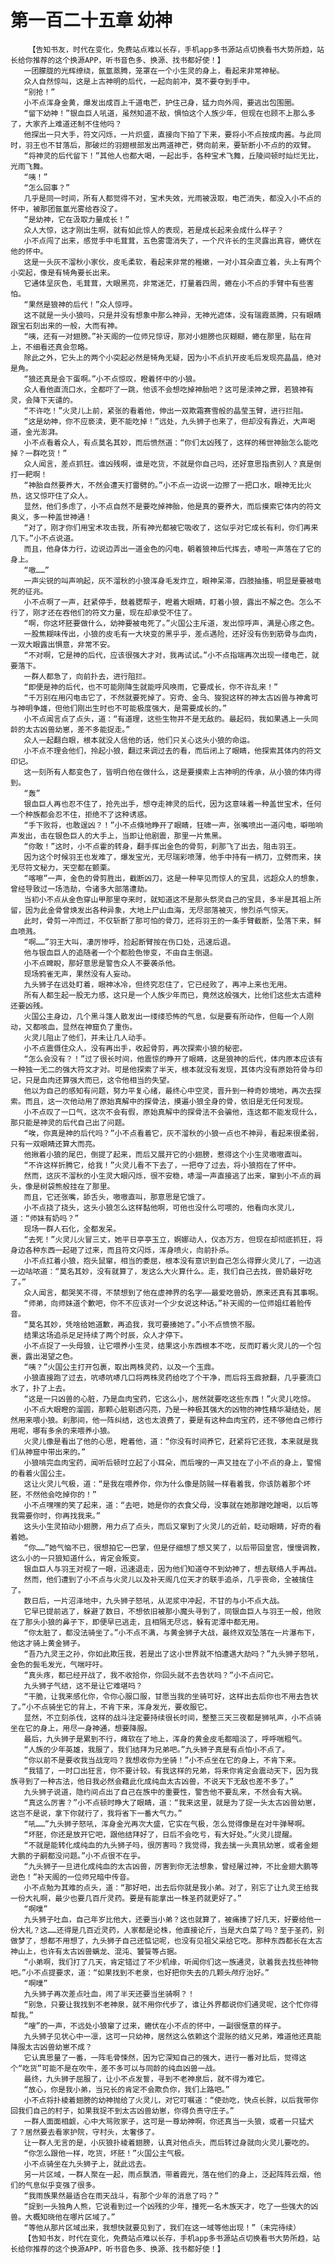 # 第一百二十五章 幼神
        【告知书友，时代在变化，免费站点难以长存，手机app多书源站点切换看书大势所趋，站长给你推荐的这个换源APP，听书音色多、换源、找书都好使！】
       一团朦胧的光辉缭绕，氤氲蒸腾，笼罩在一个小生灵的身上，看起来非常神秘。
       众人自然惊叫，这是上古神明的后代，一起向前冲，莫不要夺到手中。
       “别抢！”
       小不点浑身金黄，爆发出成百上千道电芒，护住己身，猛力向外闯，要逃出包围圈。
       “留下幼神！”银血巨人吼道，虽然知道不敌，惧怕这个人族少年，但现在也顾不上那么多了，大家齐上难道还制不住他吗？
       他探出一只大手，符文闪烁，一片炽盛，直接向下拍了下来，要将小不点按成肉酱。与此同时，羽王也不甘落后，那破烂的羽翅根部发出两道神芒，劈向前来，要斩断小不点的的双臂。
       “将神灵的后代留下！”其他人也都大喝，一起出手，各种宝术飞舞，丘陵间顿时灿烂无比，光雨飞舞。
       “咦！”
       “怎么回事？”
       几乎是同一时间，所有人都觉得不对，宝术失效，光雨被汲取，电芒消失，都没入小不点的怀中，被那团氤氲光雾给吞没了。
       “是幼神，它在汲取力量成长！”
       众人大惊，这才刚出生啊，就有如此惊人的表现，若是成长起来会成什么样子？
       小不点闯了出来，感觉手中毛茸茸，五色雾霭消失了，一个尺许长的生灵露出真容，蜷伏在他的怀中。
       这是一头灰不溜秋小家伙，皮毛柔软，看起来非常的稚嫩，一对小耳朵直立着，头上有两个小突起，像是有犄角要长出来。
       它通体呈灰色，毛茸茸，大眼黑亮，非常迷茫，打量着四周，蜷在小不点的手臂中有些害怕。
       “果然是狼神的后代！”众人惊呼。
       这不就是一头小狼吗，只是并没有想象中那么神异，无神光遮体，没有瑞霞蒸腾，只有眼睛跟宝石刻出来的一般，大而有神。
       “咦，还有一对翅膀。”补天阁的一位师兄惊讶，那对小翅膀也灰糊糊，蜷在那里，贴在背上，不细看还真会忽略。
       除此之外，它头上的两个小突起必然是犄角无疑，因为小不点扒开皮毛后发现亮晶晶，绝对是角。
       “狼还真是会下蛋啊。”小不点惊叹，瞪着怀中的小狼。
       众人看他直流口水，全都吓了一跳，他该不会想吃掉神胎吧？这可是渎神之罪，若狼神有灵，会降下天谴的。
       “不许吃！”火灵儿上前，紧张的看着他，伸出一双欺霜赛雪般的晶莹玉臂，进行拦阻。
       “这是幼神，你不应亵渎，更不能吃掉！”远处，九头狮子也来了，但却没有靠近，大声喝道，金光澎湃。
       小不点看着众人，有点莫名其妙，而后愤然道：“你们太凶残了，这样的稀世神胎怎么能吃掉？一群吃货！”
       众人闻言，差点抓狂。谁凶残啊，谁是吃货，不就是你自己吗，还好意思指责别人？真是倒打一耙啊！
       “神胎自然要养大，不然会遭天打雷劈的。”小不点一边说一边擦了一把口水，眼神无比火热，这又惊吓住了众人。
       显然，他们多虑了，小不点自然不是要吃掉神胎，他是真的要养大，而后摸索它体内的符文奥义，多一种盖世神通！
       “对了，刚才你们用宝术攻击我，所有神光都被它吸收了，这似乎对它成长有利，你们再来几下。”小不点说道。
       而且，他身体力行，边说边弄出一道金色的闪电，朝着狼神后代挥去，哧啦一声落在了它的身上。
       “嗷……”
       一声尖锐的叫声响起，灰不溜秋的小狼浑身毛发炸立，眼神呆滞，四肢抽搐，明显是要被电死的征兆。
       小不点啊了一声，赶紧停手，鼓着腮帮子，瞪着大眼睛，盯着小狼，露出不解之色。怎么不行了，刚才还在吞他们的符文力量，现在却承受不住了。
       “啊，你这坏胚要做什么，幼神要被电死了。”火国公主斥道，发出惊呼声，满是心疼之色。
       一股焦糊味传出，小狼的皮毛有一大块变的黑乎乎，差点遇险，还好没有伤到筋骨与血肉，一双大眼露出惧意，非常不安。
       “不对啊，它是神的后代，应该很强大才对，我再试试。”小不点指端再次出现一缕电芒，就要落下。
       一群人都急了，向前扑去，进行阻拦。
       “即便是神的后代，也不可能刚降生就能呼风唤雨，它要成长，你不许乱来！”
       “千万别在用闪电击它了，不然就要死掉了。穷奇、金乌、狻猊这样的神太古凶兽与神禽可与神明争雄，但他们刚出生时也不可能极度强大，是需要成长的。”
       小不点闻言点了点头，道：“有道理，这些生物并不是无敌的。最起码，我如果遇上一头同龄的太古凶兽幼崽，差不多能捉走。”
       众人一起翻白眼，根本就没人信他的话，他们只关心这头小狼的命运。
       小不点不理会他们，拎起小狼，翻过来调过去的看，而后闭上了眼睛，他探索其体内的符文印记。
       这一刻所有人都变色了，皆明白他在做什么，这是要摸索上古神明的传承，从小狼的体内得到。
       “轰”
       银血巨人再也忍不住了，抢先出手，想夺走神灵的后代，因为这意味着一种盖世宝术，任何一个种族都会忍不住，拒绝不了这种诱惑。
       “手下败将，也敢逞凶？！”小不点倏地睁开了眼睛，狂啸一声，张嘴喷出一道闪电，噼啪响声发出，击在银色巨人的大手上，当即让他剧震，那里一片焦黑。
       “你敢！”这时，小不点霍的转身，翻手挥出金色的骨剪，刹那飞了出去，阻击羽王。
       因为这个时候羽王也发难了，爆发宝光，无尽瑞彩喷薄，他手中持有一柄刀，立劈而来，挟无尽符文秘力，天空都在颤栗。
       “喀嚓”一声，金色的骨剪胜出，截断凶刀，这是一种罕见而惊人的宝具，远超众人的想象，曾经导致过一场浩劫，令诸多大部落遭劫。
       当初小不点从金色穿山甲那里夺来时，就知道这不是那头祭灵自己的宝具，多半是其祖上所留，因为此金骨曾焕发出各种异象，大地上尸山血海，无尽部落被灭，惨烈杀气惊天。
       此时，骨剪一冲而过，不仅斩断了那可怕的骨刀，还将羽王的一条手臂截断，坠落下来，鲜血喷溅。
       “啊……”羽王大叫，凄厉惨呼，捡起断臂按在伤口处，迅速后退。
       他与银血巨人的追随者一个个都脸色惨变，不由自主倒退。
       小不点睥睨，那好意思是警告众人不要袭杀他。
       现场鸦雀无声，果然没有人妄动。
       九头狮子在远处盯着，眼神冰冷，但终究忍住了，它已经败了，再冲上来也无用。
       所有人都生起一股无力感，这只是一个人族少年而已，竟然这般强大，比他们这些太古遗种还要凶残。
       火国公主身边，几个黑斗篷人散发出一缕缕恐怖的气息，似是要有所动作，但每一个人刚动，又都咳血，显然在神窟负了重伤。
       火灵儿阻止了他们，并未让几人动手。
       小不点震慑住众人，没有再出手，收起骨剪，再次探索小狼的秘密。
       “怎么会没有？！”过了很长时间，他震惊的睁开了眼睛，这是狼神的后代，体内原本应该有一种独一无二的强大符文才对。可是他探索了半天，根本就没有发现，其体内没有原始符骨与印记，只是血肉还算强大而已，这令他相当的失望。
       他以为自己的感知有问题，努力平复心绪，最终心中空灵，晋升到一种奇妙境地，再次去探索。而且，这一次他动用了原始真解中的探骨法，摸遍小狼全身的骨，依旧是无任何发现。
       小不点叹了一口气，这次不会有假，原始真解中的探骨法不会骗他，连这都不能发现什么，那只能是神灵的后代自己出了问题。
       “唉，你真是神的后代吗？”小不点看着它，灰不溜秋的小狼一点也不神异，看起来很柔弱，只有一双眼睛还算大而亮。
       他揪着小狼的尾巴，倒提了起来，而后又展开它的小翅膀，惹得这个小生灵嗷嗷直叫。
       “不许这样折腾它，给我！”火灵儿看不下去了，一把夺了过去，将小狼抱在了怀中。
       然而，这灰不溜秋的小生灵大眼闪烁，很不安稳，哧溜一声直接逃了出来，窜到小不点的肩头，像是树袋熊般挂在了那里。
       而且，它还张嘴，舔舌头，嗷嗷直叫，那意思是它饿了。
       小不点挠了挠头，这头小狼怎么这样黏他啊，可他也没什么可喂的，他看向水灵儿，道：“师妹有奶吗？”
       现场一群人石化，全都发呆。
       “去死！”火灵儿火冒三丈，她平日亭亭玉立，婀娜动人，仪态万方，但现在却彻底抓狂，将身边各种东西一起砸了过来，而且符文闪烁，浑身喷火，向前扑杀。
       小不点扛着小狼，抱头鼠窜，相当的委屈，根本没有意识到自己怎么得罪火灵儿了，一边逃一边咕哝道：“莫名其妙，没有就算了，发这么大火算什么。走，我们自己去找，兽奶最好吃了。”
       众人闻言，都哭笑不得，不禁想到了他在虚神界的名字——最爱吃兽奶，原来还真有其事啊。
       “师弟，向师妹道个歉吧，你不不应该对一个少女说这种话。”补天阁的一位师姐红着脸传音。
       “莫名其妙，凭啥给她道歉，再追我，我可要揍她了。”小不点愤愤不服。
       结果这场追杀足足持续了两个时辰，众人才停下。
       小不点捉了一头母狼，让它喂养小生灵，结果这小东西根本不吃，反而盯着火灵儿的一个包裹，露出渴望之色。
       “咦？”火国公主打开包裹，取出两株灵药，以及一个玉鼎。
       小狼直接跑了过去，吭哧吭哧几口将两株灵药给吃了个干净，而后将玉鼎掀翻，几乎要流口水了，扑了上去。
       “这是一只凶兽的心脏，乃是血肉宝药，它这么小，居然就要吃这些东西！”火灵儿吃惊。
       小不点大眼瞪的溜圆，那颗心脏剔透闪亮，乃是一种极其强大的凶物的神性精华凝结处，居然用来喂小狼。刹那间，他一阵纠结，这也太浪费了，要是有这种血肉宝药，还不够他自己修行用呢，哪有多余的来喂养小狼。
       火灵儿像是看出了他的心思，瞪着他，道：“你没有时间养它，赶紧将它还我，本来就是我们从神窟中带出来的。”
       小狼啃完血肉宝药，闻听后顿时立起了小耳朵，而后嗖的一声又挂在了小不点的身上，警惕的看着火国公主。
       这让火灵儿气极，道：“是我在喂养你，你为什么像是防贼一样看着我，你该防着那个坏胚，不然他会吃掉你的！”
       小不点嘿嘿的笑了起来，道：“去吧，她是你的衣食父母，没事就在她那蹭吃蹭喝，以后等我需要你时，你再找我来。”
       这头小生灵拍动小翅膀，用力点了点头，而后又窜到了火灵儿的近前，眨动眼睛，好奇的看着她。
       “你……”她气恼不已，很想拍它一巴掌，但是仔细想了想又笑了，以后带回皇宫，慢慢调教，这么小的一只狼知道什么，肯定会叛变。
       银血巨人与羽王对视了一眼，迅速退走，因为他们知道夺不到幼神了，想去联络人手再战。
       然而，他们遭到了小不点与火灵儿以及补天阁几位天才的联手追杀，几乎丧命，全被擒住了。
       数日后，一片沼泽地中，九头狮子怒吼，从泥浆中冲起，不甘的与小不点大战。
       它早已提前逃了，躲避了数日，不想依旧被那小魔头寻到了，同银血巨人与羽王一般，他败在了那头小狼的鼻子下，即便早已逃走，且相隔无尽远，躲有泥潭中都无用。
       “你太脏了，都没法骑坐了。”小不点不满，与黄金狮子大战，最终双双坠落在一片瀑布下，他这才骑上黄金狮子。
       “吾乃九灵王之孙，你如此欺压我，若是出了这小世界就不怕遭遇大劫吗？”九头狮子怒吼，金色的鬓毛发光，气喘吁吁。
       “真头疼，都已经开战了，我不收拾你，你回头就不去告状吗？”小不点问它。
       九头狮子气结，这不是让它难堪吗？
       “干脆，让我来感化你，令你心服口服，甘愿当我的坐骑可好，这样出去后你也不用去告状了。”小不点骑坐它的背上，不肯下来，浑身发光，要收服它。
       显然，不立刻杀伐，这样的战斗注定要持续很长时间，整整三天三夜都是狮吼声，小不点骑坐在它的身上，用尽一身神通，想要降服。
       最后，九头狮子是累到不行，瘫软在了地上，浑身的黄金皮毛都暗淡了，呼呼喘粗气。
       “人族的少年英雄，我服了，我们结拜为兄弟吧。”九头狮子真是有点怕小不点了。
       “你以前不是要收我当战宠吗？我想收你为坐骑！”小不点坐在它的身上，不肯下来。
       “我错了，一时口出狂言，你不要计较。有我这样的兄弟，将来你肯定会震动天下，因为我族寻到了一种古法，他日我必然会藉此化成纯血太古凶兽，不说天下无敌也差不多了。”
       九头狮子说道，隐约间点出了自己在族中的重要性，警告他不要乱来，不然会有大祸。
       “真这么厉害？”小不点顿时睁大了眼睛，道：“我来这里，就是为了捉一头太古凶兽幼崽，这岂不是说，拿下你就行了，我将省下一番大气力。”
       “吼……”九头狮子怒吼，浑身金光再次大盛，它实在气极，怎么觉得像是在对牛弹琴啊。
       “坏胚，你还是放开它吧，跟他结拜好了，日后不会吃亏，有大好处。”火灵儿提醒。
       “不就是能转化成纯血的九头狮子吗，很厉害吗？我觉得，我去擒一头真犼幼崽，或者金翅大鹏的子嗣都没问题。”小不点很不在乎。
       “九头狮子一旦进化成纯血的太古凶兽，厉害到你无法想象，曾经屠过神，不比金翅大鹏等逊色！”补天阁的一位师兄暗中传音。
       小不点勉为其难的点头，道：“那好吧，出去后你就是我小弟。对了，别忘了让九灵王给我一份大礼啊，最少也要几百斤灵药。要是有能拿出一株圣药就更好了。”
       “啊噗”
       九头狮子吐血，自己年岁比他大，还要当小弟？这也就算了，被痛揍了好几天，好要给他一份大礼？这……还得是几百近灵药，人家都是论株，他直接论斤，当是大白菜了吗？至于圣药，别做梦了，想都不用想了，九头狮子自己还惦记呢，也没有见祖父采给它吃。那种东西都长在太古神山上，也许有太古凶兽螭龙、混沌、饕餮等占据。
       “小弟啊，我们打了几天，肯定错过了不少机缘，听闻你们这一族通灵，驮着我去找些神物吧。”小不点提要求，道：“如果找到不老泉，也好把你失去的几颗头颅疗治好。”
       “啊噗”
       九头狮子再次差点吐血，闹了半天还要当坐骑啊？！
       “别急，只要让我找到不老神泉，就不用你代步了，谁让外界都说你们通灵呢，这个忙你得帮我。”
       “嗖”的一声，不远处小狼窜了过来，蜷伏在小不点的怀中，一副很惬意的样子。
       九头狮子见状心中一凛，这可一只幼神，居然这么依赖这个混账的结义兄弟，难道他还真能降服太古凶兽幼崽不成？
       它认真思量了一番，一阵毛骨悚然，因为它深知自己的强大，进行一番对比后，觉得这个“吃货”可能不是在吹牛，差不多可以与同龄的纯血凶兽一战。
       最终，九头狮子屈服了，让小不点发誓，寻到不老神泉后，就不得为难它。
       “放心，你是我小弟，当兄长的肯定不会欺负你，我们上路吧。”
       小不点将扑棱着翅膀的幼神抛给了火灵儿，对它叮嘱道：“使劲吃，快点长胖，以后我带你回我们自己的村子，如果我捉不到太古凶兽幼崽，你得负责守庄子。”
       一群人面面相觑，心中大骂败家子，这可是一尊幼神啊，你还真当一头狼，或者一只猛犬了？居然要去看家护院，守村头，太奢侈了。
       让一群人无言的是，小灰狼扑棱着翅膀，认真对他点头，而后转过身就向火灵儿要吃的。
       “你怎么跟他一样，吃货，坏胚！”火国公主气极。
       小不点骑坐在九头狮子上，就此远去。
       另一片区域，一群人聚在一起，雨点飘洒，带着霞光，落在他们的身上，泛起阵阵云烟，他们的气息似乎变强了很多。
       “我雨族果然最适合在雨天战斗，有那个少年的消息了吗？”
       “捉到一头独角人熊，它说看到过一个凶残的少年，撞死一名木族天才，吃了一些强大的凶兽。大概知晓他在哪片区域了。”
       “等他从那片区域出来，我想快就要见到了，我们在这一域等他出现！”（未完待续）
       【告知书友，时代在变化，免费站点难以长存，手机app多书源站点切换看书大势所趋，站长给你推荐的这个换源APP，听书音色多、换源、找书都好使！】
